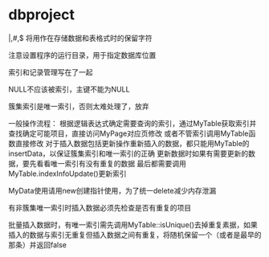 # dbproject

|,#,$ 将用作在存储数据和表格式时的保留字符

注意设置程序的运行目录，用于指定数据库位置

索引和记录管理写在了一起

NULL不应该被索引，主键不能为NULL

簇集索引是唯一索引，否则太难处理了，放弃

一般操作流程：
根据逻辑表达式确定需要查询的索引，通过MyTable获取索引并查找确定可能项目，直接访问MyPage对应页修改
或者不管索引调用MyTable函数直接修改
对于插入数据包括更新操作重新插入的数据，都只能用MyTable的insertData，以保证簇集索引和唯一索引的正确
更新数据时如果有需要更新的数据，要先看看唯一索引有没有重复的数据
最后都需要调用MyTable.indexInfoUpdate()更新索引

MyData使用请用new创建指针使用，为了统一delete减少内存泄漏

有非簇集唯一索引时插入数据必须先检查是否有重复的项目

批量插入数据时，有唯一索引需先调用MyTable::isUnique()去掉重复素据，如果插入的数据与索引无重复但插入数据之间有重复，将随机保留一个（或者是最早的那条）并返回false
